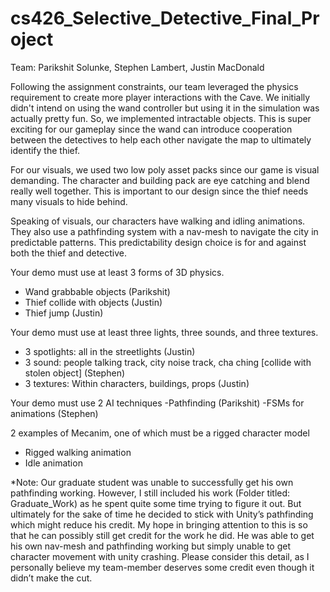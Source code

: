 # cs426_Selective_Detective_Final_Project

Team: Parikshit Solunke, Stephen Lambert, Justin MacDonald

Following the assignment constraints, our team leveraged the physics requirement to create more player interactions with the Cave. We initially didn't intend on using the wand controller but using it in the simulation was actually pretty fun. So, we implemented intractable objects. This is super exciting for our gameplay since the wand can introduce cooperation between the detectives to help each other navigate the map to ultimately identify the thief.

For our visuals, we used two low poly asset packs since our game is visual demanding. The character and building pack are eye catching and blend really well together. This is important to our design since the thief needs many visuals to hide behind. 

Speaking of visuals, our characters have walking and idling animations. They also use a pathfinding system with a nav-mesh to navigate the city in predictable patterns. This predictability design choice is for and against both the thief and detective.

Your demo must use at least 3 forms of 3D physics.
- Wand grabbable objects (Parikshit)
- Thief collide with objects (Justin)
- Thief jump (Justin)


Your demo must use at least three lights, three sounds, and three textures.
- 3 spotlights: all in the streetlights (Justin)
- 3 sound: people talking track, city noise track, cha ching [collide with stolen object] (Stephen)
- 3 textures: Within characters, buildings, props (Justin)

Your demo must use 2 AI techniques
-Pathfinding (Parikshit)
-FSMs for animations (Stephen)

2 examples of Mecanim, one of which must be a rigged character model
- Rigged walking animation
- Idle animation

*Note: Our graduate student was unable to successfully get his own pathfinding working. However, I still included his work (Folder titled: Graduate_Work) as he spent quite some time trying to figure it out. But ultimately for the sake of time he decided to stick with Unity’s pathfinding which might reduce his credit. My hope in bringing attention to this is so that he can possibly still get credit for the work he did. He was able to get his own nav-mesh and pathfinding working but simply unable to get character movement with unity crashing. Please consider this detail, as I personally believe my team-member deserves some credit even though it didn’t make the cut.



